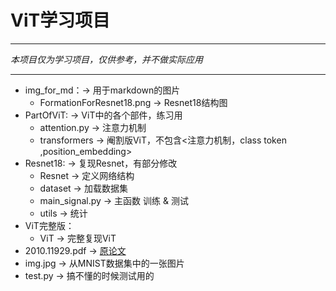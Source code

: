 # ViT学习项目

---

*本项目仅为学习项目，仅供参考，并不做实际应用*

---

* img_for_md：-> 用于markdown的图片
    * FormationForResnet18.png -> Resnet18结构图
* PartOfViT: -> ViT中的各个部件，练习用
    * attention.py -> 注意力机制
    * transformers -> 阉割版ViT，不包含<注意力机制，class token ,position_embedding>
* Resnet18: -> 复现Resnet，有部分修改
    * Resnet -> 定义网络结构
    * dataset -> 加载数据集
    * main_signal.py -> 主函数 训练 & 测试
    * utils -> 统计
* ViT完整版：
    * ViT -> 完整复现ViT
* 2010.11929.pdf -> [原论文](https://arxiv.org/abs/2010.11929)
* img.jpg -> 从MNIST数据集中的一张图片
* test.py -> 搞不懂的时候测试用的

